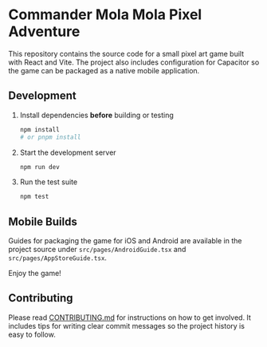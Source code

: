 # Commander Mola Mola Pixel Adventure

This repository contains the source code for a small pixel art game built with React and Vite. The project also includes configuration for Capacitor so the game can be packaged as a native mobile application.

## Development

1. Install dependencies **before** building or testing
   ```sh
   npm install
   # or pnpm install
   ```
2. Start the development server
   ```sh
   npm run dev
   ```
3. Run the test suite
   ```sh
   npm test
   ```

## Mobile Builds

Guides for packaging the game for iOS and Android are available in the project source under `src/pages/AndroidGuide.tsx` and `src/pages/AppStoreGuide.tsx`.

Enjoy the game!

## Contributing

Please read [CONTRIBUTING.md](CONTRIBUTING.md) for instructions on how to get involved.
It includes tips for writing clear commit messages so the project history is easy to follow.
